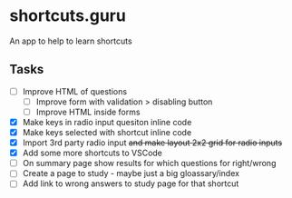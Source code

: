 # shortcuts.guru

An app to help to learn shortcuts

## Tasks

- [ ] Improve HTML of questions
  - [ ] Improve form with validation > disabling button
  - [ ] Improve HTML inside forms
- [x] Make keys in radio input quesiton inline code
- [x] Make keys selected with shortcut inline code
- [x] Import 3rd party radio input ~~and make layout 2x2 grid for radio inputs~~
- [x] Add some more shortcuts to VSCode
- [ ] On summary page show results for which questions for right/wrong
- [ ] Create a page to study - maybe just a big gloassary/index
- [ ] Add link to wrong answers to study page for that shortcut
